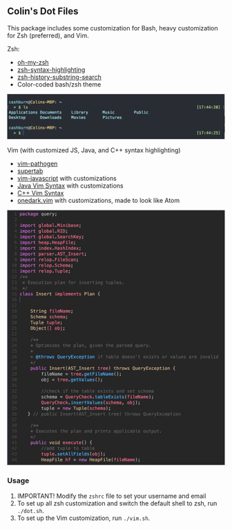 ## Colin's Dot Files

This package includes some customization for Bash, heavy customization for Zsh (preferred), and Vim.

Zsh:
- [oh-my-zsh](https://github.com/ohmyzsh/ohmyzsh)
- [zsh-syntax-highlighting](https://github.com/zsh-users/zsh-syntax-highlighting)
- [zsh-history-substring-search](https://github.com/zsh-users/zsh-history-substring-search)
- Color-coded bash/zsh theme

![Zsh theme Preview](./screenshots/zsh-theme.png)

Vim (with customized JS, Java, and C++ syntax highlighting)
- [vim-pathogen](https://github.com/tpope/vim-pathogen)
- [supertab](https://github.com/ervandew/supertab)
- [vim-javascript](https://github.com/pangloss/vim-javascript) with customizations
- [Java Vim Syntax](http://www.fleiner.com/vim/syntax/java.vim) with customizations
- [C++ Vim Syntax](http://www.haeggblad.com)
- [onedark.vim](https://github.com/joshdick/onedark.vim) with customizations, made to look like Atom

![OneDark Customized Preview](./screenshots/onedark-java.png)

### Usage

1. IMPORTANT! Modify the `zshrc` file to set your username and email
1. To set up all zsh customization and switch the default shell to zsh, run `./dot.sh`.
1. To set up the Vim customization, run `./vim.sh`.


